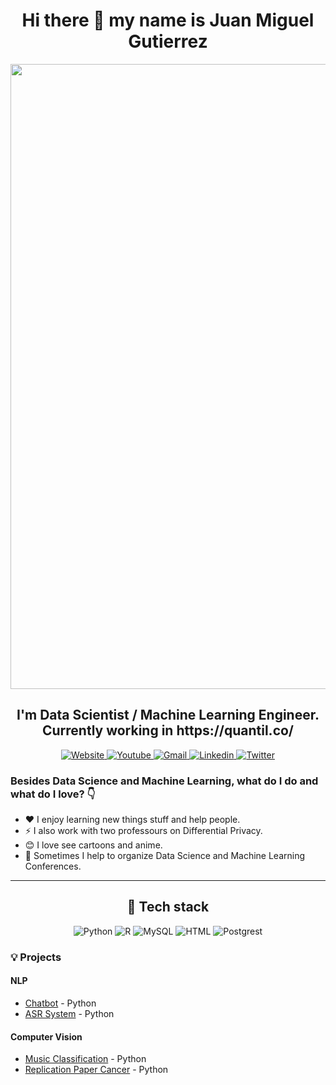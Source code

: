 <h1 align="center">
Hi there 👋 my name is Juan Miguel Gutierrez
</h1>
  
<div align="center">
<img src="https://www.bucolicterrains.com/assets/GIFS/Scene_8_Optical_11608-254.gif" align="center" style="width: 1000px" />
</div>  

<h2 align="center">
  I'm Data Scientist / Machine Learning Engineer. Currently working in https://quantil.co/
</h2>

<p align="center">

<!-- Website -->

<a href="https://joseluistello.live/">
<img alt="Website" src="https://img.shields.io/badge/Website-4F0599?style=for-the-badge&logo=Internet%20Explorer&logoColor=white" />
</a>

<!-- Youtube -->
<a href="https://www.youtube.com/channel/UCshLQ0sIzkzHlhnlZN8kiVw">
<img alt="Youtube" src="https://camo.githubusercontent.com/9bbd418eba4e5ca72da9663efab9d832ebec5e1b1141c6edad4fdb618e262958/68747470733a2f2f696d672e736869656c64732e696f2f7374617469632f76313f7374796c653d666f722d7468652d6261646765266d6573736167653d596f755475626526636f6c6f723d464630303030266c6f676f3d596f7554756265266c6f676f436f6c6f723d464646464646266c6162656c3d" />
</a>

<!-- Gmail -->
<a href="mailto:samsungs2miguel@gmail.com">
<img alt="Gmail" src="https://camo.githubusercontent.com/b070a7f6855dbf52729ec83a928c93e728f5245e24123a6547912acea3753899/68747470733a2f2f696d672e736869656c64732e696f2f7374617469632f76313f7374796c653d666f722d7468652d6261646765266d6573736167653d476d61696c26636f6c6f723d454134333335266c6f676f3d476d61696c266c6f676f436f6c6f723d464646464646266c6162656c3d" />
</a>

<!-- Linkedin -->
<a href="https://www.linkedin.com/in/juan-miguel-gutierrez-vidal-59449b150/">
<img alt="Linkedin" src="https://img.shields.io/badge/LinkedIn-0077B5?style=for-the-badge&logo=linkedin&logoColor=white"  />
</a>

<!-- Twitter -->
<a href="https://twitter.com/MiguelG08327168">
<img alt="Twitter" src="https://camo.githubusercontent.com/0bd066115a3d5d3b06c206ac73e483bc237e6ff7c61f9ba3262e683581de9718/68747470733a2f2f696d672e736869656c64732e696f2f7374617469632f76313f7374796c653d666f722d7468652d6261646765266d6573736167653d5477697474657226636f6c6f723d314441314632266c6f676f3d54776974746572266c6f676f436f6c6f723d464646464646266c6162656c3d" />
</a>


### Besides Data Science and Machine Learning, what do I do and what do I love? 👇

- ❤️ I enjoy learning new things stuff and help people.
- ⚡ I also work with two professours on Differential Privacy.
- 😊 I love see cartoons and anime.
- 🎥 Sometimes I help to organize Data Science and Machine Learning Conferences.

---
 
<h2 align="center">
  🔨 Tech stack
</h2>
  
<p align="center">
  <img alt="Python" src="https://img.shields.io/badge/Python-14354C?style=for-the-badge&logo=python&logoColor=white" />
  <img alt="R" src="https://img.shields.io/badge/R-276DC3?style=for-the-badge&logo=r&logoColor=white" />
  <img alt="MySQL" src="https://img.shields.io/badge/MySQL-00000F?style=for-the-badge&logo=mysql&logoColor=white" />
  <img alt="HTML" src="https://img.shields.io/badge/HTML5-E34F26?style=for-the-badge&logo=html5&logoColor=white" />
  <img alt="Postgrest" src="https://camo.githubusercontent.com/95a15266c9b093e9070410fa62c8dcba6611e79edd738e0ded7ec5b52541d6c4/68747470733a2f2f696d672e736869656c64732e696f2f7374617469632f76313f7374796c653d666f722d7468652d6261646765266d6573736167653d506f737467726553514c26636f6c6f723d343136394531266c6f676f3d506f737467726553514c266c6f676f436f6c6f723d464646464646266c6162656c3d"/>
  
 ### 💡 **Projects**

#### **NLP**
- [Chatbot](https://github.com/juanmigutierrez/Python_Jupyter/tree/master/NLP/Chatbot) - Python
- [ASR System](https://github.com/juanmigutierrez/Python_Jupyter/tree/master/NLP/ASR_System) - Python

#### **Computer Vision**
- [Music Classification](https://github.com/juanmigutierrez/Python_Jupyter/tree/master/Computer%20Vision/Music_Classification) - Python
- [Replication Paper Cancer](https://github.com/juanmigutierrez/Python_Jupyter/blob/master/Computer%20Vision/Cancer_paper/Cancer_Proyecto_Miguel_Gutierrez.ipynb) - Python
